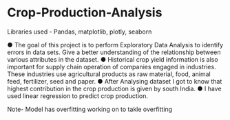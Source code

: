 # Crop-Production-Analysis

Libraries used - Pandas, matplotlib, plotly, seaborn

● The goal of this project is to perform Exploratory Data Analysis to identify errors in data sets. Give a better
understanding of the relationship between various attributes in the dataset.
● Historical crop yield information is also important for supply chain operation of companies engaged in industries. These
industries use agricultural products as raw material, food, animal feed, fertilizer, seed and paper.
● After Analysing dataset I got to know that highest contribution in the crop production is given by south India.
● I have used linear regression to predict crop production.

Note- Model has overfitting working on to takle overfitting

